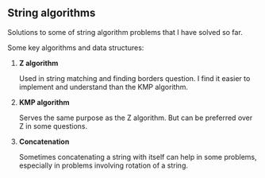 ## String algorithms

Solutions to some of string algorithm problems that I have solved so far.

Some key algorithms and data structures:

1. **Z algorithm**

     Used in string matching and finding borders question. I find it easier to implement and understand than the KMP algorithm.
     
2. **KMP algorithm**

     Serves the same purpose as the Z algorithm. But can be preferred over Z in some questions.

3. **Concatenation**

     Sometimes concatenating a string with itself can help in some problems, especially in problems involving rotation of a string.
